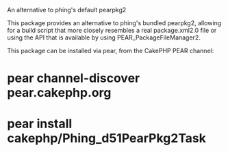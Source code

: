 An alternative to phing's default pearpkg2

This package provides an alternative to phing's bundled pearpkg2, allowing for
a build script that more closely resembles a real package.xml2.0 file or using
the API that is available by using PEAR_PackageFileManager2.

This package can be installed via pear, from the CakePHP PEAR channel:

 # pear channel-discover pear.cakephp.org

 # pear install cakephp/Phing_d51PearPkg2Task
